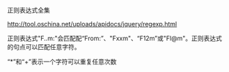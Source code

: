 

正则表达式全集

http://tool.oschina.net/uploads/apidocs/jquery/regexp.html


正则表达式"F..m:"会匹配配“From:”、"Fxxm"、“F12m”或"Fl@m"。正则表达式的句点可以匹配任意字符。

“*”和“+”表示一个字符可以重复任意次数
<!--stackedit_data:
eyJoaXN0b3J5IjpbODMzMTgyMTIyXX0=
-->